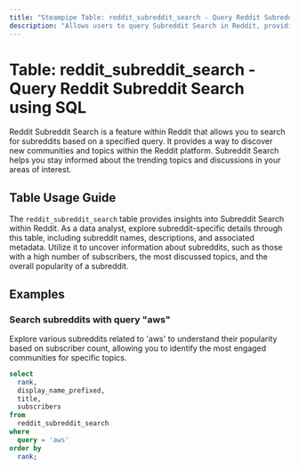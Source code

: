 ```yaml
---
title: "Steampipe Table: reddit_subreddit_search - Query Reddit Subreddit Search using SQL"
description: "Allows users to query Subreddit Search in Reddit, providing insights into the search results of subreddits based on a specified query."
---
```


# Table: reddit_subreddit_search - Query Reddit Subreddit Search using SQL

Reddit Subreddit Search is a feature within Reddit that allows you to search for subreddits based on a specified query. It provides a way to discover new communities and topics within the Reddit platform. Subreddit Search helps you stay informed about the trending topics and discussions in your areas of interest.

## Table Usage Guide

The `reddit_subreddit_search` table provides insights into Subreddit Search within Reddit. As a data analyst, explore subreddit-specific details through this table, including subreddit names, descriptions, and associated metadata. Utilize it to uncover information about subreddits, such as those with a high number of subscribers, the most discussed topics, and the overall popularity of a subreddit.

## Examples

### Search subreddits with query "aws"
Explore various subreddits related to 'aws' to understand their popularity based on subscriber count, allowing you to identify the most engaged communities for specific topics.

```sql
select
  rank,
  display_name_prefixed,
  title,
  subscribers
from
  reddit_subreddit_search
where
  query = 'aws'
order by
  rank;
```